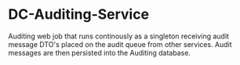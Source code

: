 # DC-Auditing-Service

Auditing web job that runs continously as a singleton receiving audit message DTO's placed on the audit queue from other services. Audit messages are then persisted into the Auditing database.